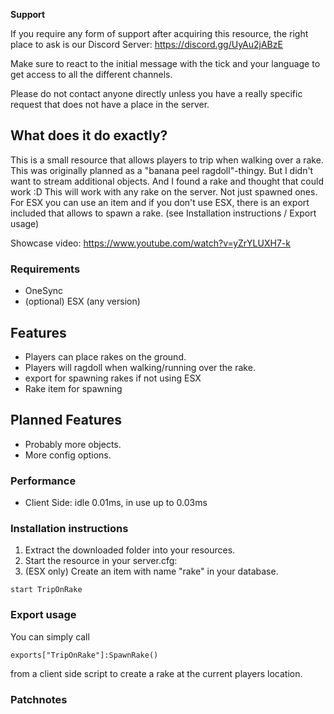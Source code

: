 
**Support**

If you require any form of support after acquiring this resource, the right place to ask is our 
Discord Server: https://discord.gg/UyAu2jABzE

Make sure to react to the initial message with the tick and your language to get access to all 
the different channels.

Please do not contact anyone directly unless you have a really specific request that does not 
have a place in the server.


## What does it do exactly?

This is a small resource that allows players to trip when walking over a rake. This was originally 
planned as a "banana peel ragdoll"-thingy. But I didn't want to stream additional objects. And I 
found a rake and thought that could work :D
This will work with any rake on the server. Not just spawned ones.
For ESX you can use an item and if you don't use ESX, there is an export included that allows to 
spawn a rake. (see Installation instructions / Export usage)

Showcase video: https://www.youtube.com/watch?v=yZrYLUXH7-k


### Requirements

- OneSync
- (optional) ESX (any version)


## Features

- Players can place rakes on the ground.
- Players will ragdoll when walking/running over the rake.
- export for spawning rakes if not using ESX
- Rake item for spawning

## Planned Features

- Probably more objects.
- More config options.


### Performance

- Client Side: idle 0.01ms, in use up to 0.03ms


### Installation instructions

1. Extract the downloaded folder into your resources.
2. Start the resource in your server.cfg:
3. (ESX only) Create an item with name "rake" in your database.
```
start TripOnRake
```


### Export usage

You can simply call
```
exports["TripOnRake"]:SpawnRake()
```
from a client side script to create a rake at the current players location.


### Patchnotes
